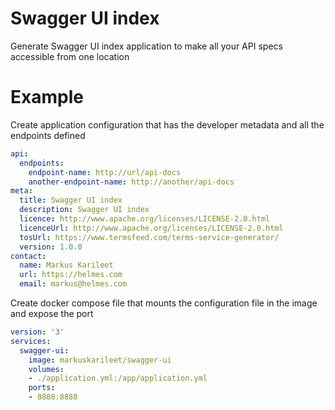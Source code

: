 # Swagger UI index
Generate Swagger UI index application to make all your API specs accessible from one location

# Example
Create application configuration that has the developer metadata and all the endpoints defined
```yaml
api:
  endpoints:
    endpoint-name: http://url/api-docs
    another-endpoint-name: http://another/api-docs
meta:
  title: Swagger UI index
  description: Swagger UI index
  licence: http://www.apache.org/licenses/LICENSE-2.0.html
  licenceUrl: http://www.apache.org/licenses/LICENSE-2.0.html
  tosUrl: https://www.termsfeed.com/terms-service-generator/
  version: 1.0.0
contact:
  name: Markus Karileet
  url: https://helmes.com
  email: markus@helmes.com
``` 
Create docker compose file that mounts the configuration file in the image and expose the port
```yaml
version: '3'
services:
  swagger-ui:
    image: markuskarileet/swagger-ui
    volumes:
    - ./application.yml:/app/application.yml
    ports:
    - 8888:8888
```
